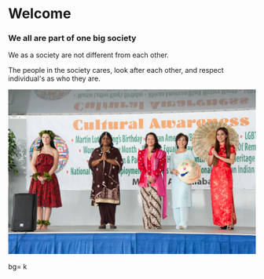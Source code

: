 <h1><b> Welcome </b></h1>
<h3> We all are part of one big society </h3>
<p> We as a society are not different from each other.</p>
<p> The people in the society cares, look after each other, and respect individual's as who they are. </p>

![simransethi643](festival.jpg)
<!-- Google Search, Google, www.google.com/search?q=Https%3A%2F%2FMedia.defense.gov%2F2017%2FFeb%2F02%2F2001693930%2F-1%2F-1%2F0%2F160311-F-EX201-152.JPG. -->

bg= k
